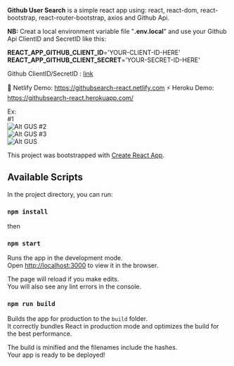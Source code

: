 **Github User Search** is a simple react app using: react, react-dom, react-bootstrap, react-router-bootstrap, axios and Github Api.
 
**NB:** Creat a local environment variable file "**.env.local**" and use your Github Api ClientID and SecretID like this:

**REACT_APP_GITHUB_CLIENT_ID**='YOUR-CLIENT-ID-HERE'<br/>
**REACT_APP_GITHUB_CLIENT_SECRET**='YOUR-SECRET-ID-HERE'

Github ClientID/SecretID : [link](https://github.com/settings/applications/new)

:rocket: Netlify Demo: https://githubsearch-react.netlify.com
:zap: Heroku Demo: https://githubsearch-react.herokuapp.com/

Ex:<br/>
#1<br/>
![Alt GUS](https://i.imgur.com/LcxDwTO.png)
#2<br/>
![Alt GUS](https://i.imgur.com/wZVtjm5.png)
#3<br/>
![Alt GUS](https://i.imgur.com/XilJnWR.png)

This project was bootstrapped with [Create React App](https://github.com/facebook/create-react-app).

## Available Scripts

In the project directory, you can run:

### `npm install`
then
### `npm start`

Runs the app in the development mode.<br />
Open [http://localhost:3000](http://localhost:3000) to view it in the browser.

The page will reload if you make edits.<br />
You will also see any lint errors in the console.

### `npm run build`

Builds the app for production to the `build` folder.<br />
It correctly bundles React in production mode and optimizes the build for the best performance.

The build is minified and the filenames include the hashes.<br />
Your app is ready to be deployed!
